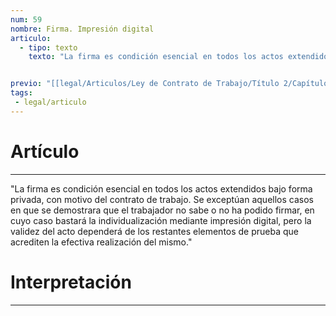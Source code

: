 ```yaml
---
num: 59
nombre: Firma. Impresión digital
articulo: 
  - tipo: texto
    texto: "La firma es condición esencial en todos los actos extendidos bajo forma privada, con motivo del contrato de trabajo. Se exceptúan aquellos casos en que se demostrara que el trabajador no sabe o no ha podido firmar, en cuyo caso bastará la individualización mediante impresión digital, pero la validez del acto dependerá de los restantes elementos de prueba que acrediten la efectiva realización del mismo."


previo: "[[legal/Articulos/Ley de Contrato de Trabajo/Título 2/Capítulo 6/Capítulo 6, De la forma y prueba del contrato de trabajo.md|Capítulo 6, De la forma y prueba del contrato de trabajo]]"
tags: 
 - legal/articulo
---
```

# Artículo
---
"La firma es condición esencial en todos los actos extendidos bajo forma privada, con motivo del contrato de trabajo. Se exceptúan aquellos casos en que se demostrara que el trabajador no sabe o no ha podido firmar, en cuyo caso bastará la individualización mediante impresión digital, pero la validez del acto dependerá de los restantes elementos de prueba que acrediten la efectiva realización del mismo."

# Interpretación
---
